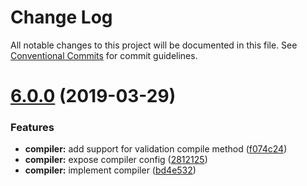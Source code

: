 # Change Log

All notable changes to this project will be documented in this file.
See [Conventional Commits](https://conventionalcommits.org) for commit guidelines.

# [6.0.0](http://github.com/poppinss/indicative/tree/master/packages/compiler/compare/v5.0.8...v6.0.0) (2019-03-29)


### Features

* **compiler:** add support for validation compile method ([f074c24](http://github.com/poppinss/indicative/tree/master/packages/compiler/commit/f074c24))
* **compiler:** expose compiler config ([2812125](http://github.com/poppinss/indicative/tree/master/packages/compiler/commit/2812125))
* **compiler:** implement compiler ([bd4e532](http://github.com/poppinss/indicative/tree/master/packages/compiler/commit/bd4e532))
